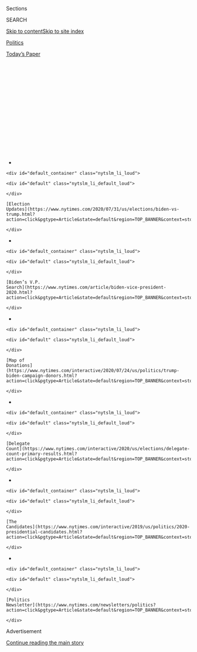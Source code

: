 <div id="app">

<div>

<div>

<div>

<div class="NYTAppHideMasthead css-1q2w90k e1suatyy0">

<div class="section css-ui9rw0 e1suatyy2">

<div class="css-eph4ug er09x8g0">

<div class="css-6n7j50">

</div>

<span class="css-1dv1kvn">Sections</span>

<div class="css-10488qs">

<span class="css-1dv1kvn">SEARCH</span>

</div>

[Skip to content](#site-content)[Skip to site
index](#site-index)

</div>

<div id="masthead-section-label" class="css-1wr3we4 eaxe0e00">

[Politics](https://www.nytimes.com/section/politics)

</div>

<div class="css-10698na e1huz5gh0">

</div>

</div>

<div id="masthead-bar-one" class="section hasLinks css-15hmgas e1csuq9d3">

<div class="css-uqyvli e1csuq9d0">

</div>

<div class="css-1uqjmks e1csuq9d1">

</div>

<div class="css-9e9ivx">

[](https://myaccount.nytimes.com/auth/login?response_type=cookie&client_id=vi)

</div>

<div class="css-1bvtpon e1csuq9d2">

[Today’s
Paper](https://www.nytimes.com/section/todayspaper)

</div>

</div>

</div>

</div>

<div data-aria-hidden="false">

<div id="site-content" data-role="main">

<div>

<div class="css-1aor85t" style="opacity:0.000000001;z-index:-1;visibility:hidden">

<div class="css-1hqnpie">

<div class="css-epjblv">

<span class="css-17xtcya">[Politics](/section/politics)</span><span class="css-x15j1o">|</span><span class="css-fwqvlz">Hunter
Biden Admits to ‘Poor Judgment’ but Denies ‘Ethical Lapse’ in Work
Overseas</span>

</div>

<div class="css-k008qs">

<div class="css-1iwv8en">

<span class="css-18z7m18"></span>

<div>

</div>

</div>

<span class="css-1n6z4y">https://nyti.ms/2oziCxm</span>

<div class="css-1705lsu">

<div class="css-4xjgmj">

<div class="css-4skfbu" data-role="toolbar" data-aria-label="Social Media Share buttons, Save button, and Comments Panel with current comment count" data-testid="share-tools">

  - 
  - 
  - 
  - 
    
    <div class="css-6n7j50">
    
    </div>

  - 
  - 

</div>

</div>

</div>

</div>

</div>

</div>

<div id="NYT_TOP_BANNER_REGION" class="css-13pd83m">

<div>

<div id="styln-elections-notifications-menu" class="section interactive-content interactive-size-medium css-1edisqu">

<div class="css-17ih8de interactive-body">

<div class="nytslm_innerContainer" data-aria-live="polite">

<div class="nytslm_title">

</div>

  - 
    
    <div id="default_container" class="nytslm_li_loud">
    
    <div id="default" class="nytslm_li_default_loud">
    
    </div>
    
    [Election
    Updates](https://www.nytimes.com/2020/07/31/us/elections/biden-vs-trump.html?action=click&pgtype=Article&state=default&region=TOP_BANNER&context=storylines_menu)
    
    </div>

  - 
    
    <div id="default_container" class="nytslm_li_loud">
    
    <div id="default" class="nytslm_li_default_loud">
    
    </div>
    
    [Biden’s V.P.
    Search](https://www.nytimes.com/article/biden-vice-president-2020.html?action=click&pgtype=Article&state=default&region=TOP_BANNER&context=storylines_menu)
    
    </div>

  - 
    
    <div id="default_container" class="nytslm_li_loud">
    
    <div id="default" class="nytslm_li_default_loud">
    
    </div>
    
    [Map of
    Donations](https://www.nytimes.com/interactive/2020/07/24/us/politics/trump-biden-campaign-donors.html?action=click&pgtype=Article&state=default&region=TOP_BANNER&context=storylines_menu)
    
    </div>

  - 
    
    <div id="default_container" class="nytslm_li_loud">
    
    <div id="default" class="nytslm_li_default_loud">
    
    </div>
    
    [Delegate
    Count](https://www.nytimes.com/interactive/2020/us/elections/delegate-count-primary-results.html?action=click&pgtype=Article&state=default&region=TOP_BANNER&context=storylines_menu)
    
    </div>

  - 
    
    <div id="default_container" class="nytslm_li_loud">
    
    <div id="default" class="nytslm_li_default_loud">
    
    </div>
    
    [The
    Candidates](https://www.nytimes.com/interactive/2019/us/politics/2020-presidential-candidates.html?action=click&pgtype=Article&state=default&region=TOP_BANNER&context=storylines_menu)
    
    </div>

  - 
    
    <div id="default_container" class="nytslm_li_loud">
    
    <div id="default" class="nytslm_li_default_loud">
    
    </div>
    
    [Politics
    Newsletter](https://www.nytimes.com/newsletters/politics?action=click&pgtype=Article&state=default&region=TOP_BANNER&context=storylines_menu)
    
    </div>

</div>

</div>

</div>

</div>

</div>

<div id="top-wrapper" class="css-1sy8kpn">

<div id="top-slug" class="css-l9onyx">

Advertisement

</div>

[Continue reading the main
story](#after-top)

<div class="ad top-wrapper" style="text-align:center;height:100%;display:block;min-height:250px">

<div id="top" class="place-ad" data-position="top" data-size-key="top">

</div>

</div>

<div id="after-top">

</div>

</div>

<div>

<div id="sponsor-wrapper" class="css-1hyfx7x">

<div id="sponsor-slug" class="css-19vbshk">

Supported by

</div>

[Continue reading the main
story](#after-sponsor)

<div id="sponsor" class="ad sponsor-wrapper" style="text-align:center;height:100%;display:block">

</div>

<div id="after-sponsor">

</div>

</div>

<div class="css-186x18t">

</div>

<div class="css-1vkm6nb ehdk2mb0">

# Hunter Biden Admits to ‘Poor Judgment’ but Denies ‘Ethical Lapse’ in Work Overseas

</div>

In an interview with ABC News, Joseph R. Biden Jr.’s son rejected as
“ridiculous” President Trump’s suggestions that he and his father had
engaged in wrongdoing.

<div class="css-79elbk" data-testid="photoviewer-wrapper">

<div class="css-z3e15g" data-testid="photoviewer-wrapper-hidden">

</div>

<div class="css-1a48zt4 ehw59r15" data-testid="photoviewer-children">

![<span class="css-16f3y1r e13ogyst0" data-aria-hidden="true">Hunter
Biden, son of former Vice President Joseph R. Biden Jr., in
2016.</span><span class="css-cnj6d5 e1z0qqy90" itemprop="copyrightHolder"><span class="css-1ly73wi e1tej78p0">Credit...</span><span><span>Kris
Connor/WireImage, via Getty
Images</span></span></span>](https://static01.nyt.com/images/2019/10/15/us/politics/15hunterbiden-abc/15hunterbiden-abc-articleLarge.jpg?quality=75&auto=webp&disable=upscale)

</div>

</div>

<div class="css-18e8msd">

<div class="css-pdw9fk epjyd6m0">

<div class="css-1txwxcy ey68jwv0" data-aria-hidden="true">

[![Katie
Glueck](https://static01.nyt.com/images/2020/01/29/reader-center/author-katie-glueck/author-katie-glueck-thumbLarge.png
"Katie Glueck")](https://www.nytimes.com/by/katie-glueck)[![Stephanie
Saul](https://static01.nyt.com/images/2020/02/06/reader-center/author-stephanie-saul/author-stephanie-saul-thumbLarge.png
"Stephanie Saul")](https://www.nytimes.com/by/stephanie-saul)

</div>

<div class="css-1baulvz">

By [<span class="css-1baulvz" itemprop="name">Katie
Glueck</span>](https://www.nytimes.com/by/katie-glueck) and
[<span class="css-1baulvz last-byline" itemprop="name">Stephanie
Saul</span>](https://www.nytimes.com/by/stephanie-saul)

</div>

</div>

  - 
    
    <div class="css-ld3wwf e16638kd2">
    
    Oct. 15,
    2019
    
    </div>

  - 
    
    <div class="css-4xjgmj">
    
    <div class="css-d8bdto" data-role="toolbar" data-aria-label="Social Media Share buttons, Save button, and Comments Panel with current comment count" data-testid="share-tools">
    
      - 
      - 
      - 
      - 
        
        <div class="css-6n7j50">
        
        </div>
    
      - 
      - 
    
    </div>
    
    </div>

</div>

</div>

<div class="section meteredContent css-1r7ky0e" name="articleBody" itemprop="articleBody">

<div class="css-1fanzo5 StoryBodyCompanionColumn">

<div class="css-53u6y8">

WESTERVILLE, Ohio — Hunter Biden, former Vice President Joseph R. Biden
Jr.’s son, said in an interview released on Tuesday that he probably
would not have been named to the board of a foreign company if his last
name weren’t Biden [and
acknowledged](https://abcnews.go.com/Politics/exclusive-hiding-plain-sight-hunter-biden-defends-foreign/story?id=66275416)
“poor judgment,” but he rejected suggestions by President Trump that he
and his father had engaged in wrongdoing.

“Did I make a mistake? Well maybe in the grand scheme of things, yeah,”
Mr. Biden said in an interview with ABC News. “But did I make a mistake
based upon some ethical lapse? Absolutely not.”

“I don’t think that there’s a lot of things that would have happened in
my life if my last name wasn’t Biden,” he said.

The interview comes two days after [Hunter Biden
pledged](https://www.nytimes.com/2019/10/13/us/politics/hunter-biden-china.html)that
he would not work for foreign-owned companies if his father became
president, and just hours before the CNN/New York Times Democratic
debate held here in central Ohio, an appearance that[is critical to his
father’s presidential
hopes](https://www.nytimes.com/2019/10/14/us/politics/joe-biden-democratic-debate.html).

</div>

</div>

<div class="css-1fanzo5 StoryBodyCompanionColumn">

<div class="css-53u6y8">

His sudden public comments signal the level of concern among Joseph
Biden’s allies that the overseas dealings of the younger Mr. Biden had
become a potentially damaging liability to his father’s campaign, and
are the latest in a flurry of actions pro-Biden forces have taken to
mitigate the issue this week ahead of the debate.

Mr. Trump has seized on Hunter Biden’s business dealings in Ukraine and
China to initiate a series of unfounded attacks against the former vice
president, a leading Democratic presidential candidate, over the past
month. Mr. Trump also asked the government of Ukraine to investigate the
Bidens, helping to trigger an impeachment inquiry that Mr. Trump now
faces in the House.

There is no evidence that the elder Mr. Biden, while serving as vice
president, improperly intervened to aid his son, but that has not
stopped Mr. Trump and other Republicans from raising questions about
possible conflicts of interest even as Mr. Biden has fiercely defended
his son’s integrity, and his own, over the last
week.

<div id="NYT_MAIN_CONTENT_1_REGION" class="css-9tf9ac">

<div>

<div id="styln-nfldraft-updates-block" class="section interactive-content interactive-size-medium css-1ftcdic">

<div class="css-17ih8de interactive-body">

<div id="styln-briefing-block" data-asset-id="">

<div class="briefing-block-header-section">

# [Latest Updates: 2020 Election](https://www.nytimes.com/2020/07/31/us/elections/biden-vs-trump.html?action=click&pgtype=Article&state=default&region=MAIN_CONTENT_1&context=storylines_live_updates)

<div class="briefing-block-ts">

Updated 2020-08-01T01:26:45.732Z

</div>

</div>

  - [Kamala Harris, a top vice-presidential contender, confronts double
    standards.](https://www.nytimes.com/2020/07/31/us/elections/biden-vs-trump.html?action=click&pgtype=Article&state=default&region=MAIN_CONTENT_1&context=storylines_live_updates#link-29fdff45)
  - [Karen Bass and Susan Rice are rising on Biden’s vice-presidential
    shortlist.](https://www.nytimes.com/2020/07/31/us/elections/biden-vs-trump.html?action=click&pgtype=Article&state=default&region=MAIN_CONTENT_1&context=storylines_live_updates#link-13ec3d9c)
  - [Trump says Russian bounties to kill U.S. troops ‘never took
    place.’](https://www.nytimes.com/2020/07/31/us/elections/biden-vs-trump.html?action=click&pgtype=Article&state=default&region=MAIN_CONTENT_1&context=storylines_live_updates#link-49e9a016)

<div class="briefing-block-footer">

<div class="briefing-block-footer-meta">

[See more
updates](https://www.nytimes.com/2020/07/31/us/elections/biden-vs-trump.html?action=click&pgtype=Article&state=default&region=MAIN_CONTENT_1&context=storylines_live_updates)

</div>

</div>

</div>

</div>

</div>

</div>

</div>

Hunter Biden, who recently said he would resign from the board of a
Chinese investment company, acknowledged his work abroad has become a
“distraction, because I have to sit here and answer these questions.
And so that’s why I have committed that I won’t serve on any boards or I
won’t work directly for any foreign entities when my dad becomes
president.”

Mr. Biden, 49, said he had exercised “poor judgment” by getting involved
in a situation that he compared to a “swamp.” But he blamed his father’s
opponents, including Mr. Trump, for spreading a “ridiculous conspiracy
idea” involving his work, and repeatedly insisted that he did not
discuss his business decisions with his father.

</div>

</div>

<div class="css-1fanzo5 StoryBodyCompanionColumn">

<div class="css-53u6y8">

“I gave a hook to some very unethical people to act in illegal ways to
try to do some harm to my father,” he said. “That’s where I made the
mistake. So I take full responsibility for that. Did I do anything
improper? No, not in any way. Not in any way whatsoever.”

Many Democratic strategists and officials have warned that the scrutiny
on the Biden family has become a significant distraction for the former
vice president, and poses perhaps the greatest threat yet to a candidacy
that until recent weeks was well ahead in the polls. That makes it [all
the more
urgent](https://www.nytimes.com/2019/10/14/us/politics/joe-biden-democratic-debate.html)
for Mr. Biden to land the kind of consistently fluent, forceful debate
performance that has so far eluded him at a moment when Senator
Elizabeth Warren has now surpassed him in some polls, Democratic
operatives and activists said.

“I’m never a distraction to my dad, but as it relates to actually going
and being onstage with him — this is not a family business,” Hunter
Biden said Tuesday in the ABC interview, which aired on “Good Morning
America’’ and was also
[excerpted](https://abcnews.go.com/Politics/exclusive-hiding-plain-sight-hunter-biden-defends-foreign/story?id=66275416)**[](https://abcnews.go.com/Politics/exclusive-hiding-plain-sight-hunter-biden-defends-foreign/story?id=66275416)**[online](https://abcnews.go.com/Politics/exclusive-hiding-plain-sight-hunter-biden-defends-foreign/story?id=66275416)
by the network. “Everybody kind of thinks that somehow, whether it’s a
compliment that we’re like the Kennedys or whether it’s a, you know,
backhanded compliment like you’re the Trumps, my dad has a, a job, but
that does not mean that I have had any plans to go do rallies and, you
know and, you know, talk about Donald Trump’s kids and I never will, you
know, that’s not what Bidens do.”

At a news conference on Sunday, however, his father did appear to take
some oblique swipes at the ethical practices of members of the Trump
family, some of whom who have conducted their own overseas business
dealings. And Hunter Biden seemed to be dismissive of Donald Trump Jr.,
who along with his father and brother have been highly critical of the
Bidens.

“Donald Prince Humperdinck, um, Trump, Jr., is not somebody I really
care about,” he said, an apparent reference to a character in the movie
“The Princess Bride.”

In the interview, Hunter Biden signaled that by backing away from
foreign dealings, he hoped to eliminate the controversy as a campaign
issue for his father.

“I’m taking it off the table,” he said. “I’m making that commitment.
Let’s see if anybody else makes that commitment. But that’s the
commitment that I’m making.”

</div>

</div>

<div class="css-1fanzo5 StoryBodyCompanionColumn">

<div class="css-53u6y8">

A lawyer for Hunter Biden [said Sunday in a
statement](https://www.nytimes.com/2019/10/13/us/politics/hunter-biden-china.html)
that he planned to leave the board of the Chinese private equity company
by the end of October, and that if the elder Mr. Biden were elected
president, Hunter Biden would “agree not to serve on boards of, or work
on behalf of, foreign-owned companies.” Hunter Biden had previously
served on the board of a Ukrainian gas company, Burisma Holdings,
including during a time when his father was running American policy in
that country, but he stepped down in April, the same month that the
elder Mr. Biden announced his candidacy for the Democratic nomination.

While the elder Mr. Biden said he learned of the Sunday statement from
his son’s lawyers, his campaign is taking steps to address the potential
damage from Mr. Trump’s unfounded claims of corruption by the Bidens. On
Monday morning, Mr. Biden’s campaign released a plan centered on
promoting ethics in government. His campaign and his allies have said
that Mr. Biden would both push back forcefully against Mr. Trump and
continue to discuss policy matters, like health care, on the debate
stage and on the campaign trail.

The Biden family has faced significant tragedy over the decades: Mr.
Biden’s first wife and a baby daughter were killed in a car crash in
1972 that injured Hunter Biden and his brother, Beau. In 2015, Beau
Biden died from brain cancer, influencing his father’s decision not to
seek the presidency that year. Hunter Biden has also struggled with
addiction.

Asked if he was concerned that the “noise” associated with Mr. Trump’s
attacks could affect his sobriety, he replied, “of course.”

“Look, you don’t want to live in the worry of it,’’ he added. “Because
then you’re feeding the beast. I have no answer other than this: You’ve
got to live in the connections that you have to healthy things. And I
have so many of them. And I’ve got to live there instead of living in
fear like, ‘Oh my God, the stress is going to make me drink, or the
stress is going to make me use.’”

He also grew emotional when discussing the presidency.

“I take no pleasure in this, watching, watching, this, this death spiral
of this, this administration, this president, and the people that
surround him,” he said. “I hope that, that the history isn’t fully
written yet.”

*Katie Glueck reported from Westerville, Ohio, and Stephanie Saul from
New
York.*

</div>

</div>

<div>

</div>

</div>

<div>

</div>

<div>

</div>

<div id="NYT_BELOW_MAIN_CONTENT_REGION">

<div>

<div id="STLYN_guide_v1_STYLN_guide_a" class="section css-l08pwh interactive-content interactive-size-medium">

<div class="css-17ih8de interactive-body">

<div class="g-story g-freebird g-max-limit" data-preview-slug="styln-scroll-guide">

</div>

<div id="g-electionguide-id" class="g-electionguide">

<div class="g-electionguide-container">

<div class="g-electionguide-wrapper">

<div class="g-electionguide-logo">

</div>

# Our 2020 Election Guide

Updated July 31, 2020

  - 
    
    -----
    
    ## The Latest
    
      - President Trump’s assault on the Postal Service is intersecting
        with his attacks on mail-in voting. [Voting rights groups say it
        is a recipe for
        disaster.](https://www.nytimes.com/2020/07/31/us/politics/trump-usps-mail-delays.html?action=click&pgtype=Article&state=default&region=BELOW_MAIN_CONTENT&context=storylines_guide)

  - 
    
    -----
    
    ## Biden’s V.P. Search
    
      - [Here are 13
        women](https://www.nytimes.com/article/biden-vice-president-2020.html?action=click&pgtype=Article&state=default&region=BELOW_MAIN_CONTENT&context=storylines_guide)
        who have been under consideration to be Joe Biden’s running
        mate, and why each might be chosen — and might not be.

  - 
    
    -----
    
    ## Keep Up With Our Coverage
    
      - Get an
        [email](https://www.nytimes.com/newsletters/politics?action=click&pgtype=Article&state=default&region=BELOW_MAIN_CONTENT&context=storylines_guide)
        recapping the day’s news
    
    <!-- end list -->
    
      - Download our mobile app on
        [iOS](https://apps.apple.com/us/app/nytimes/id284862083?ls=1&mat_click_id=5c79ae7455014fd1bd66b5610c05b8f2-20191112-16948&referrer=mat_click_id%3D5c79ae7455014fd1bd66b5610c05b8f2-20191112-16948%26link_click_id%3D722930677036718082)
        and
        [Android](http://a.localytics.com/android?id=com.nytimes.android&referrer=utm_source%3Dother_nyt_mobile_web%26utm_medium%3DWeb%2520page%26utm_term%3DGeneral%2520Mobile%2520Page%26utm_campaign%3DNYT%2520Mobile%2520General%2520Page)
        and turn on Breaking News and Politics alerts

</div>

</div>

</div>

</div>

</div>

</div>

</div>

<div>

</div>

<div>

<div id="bottom-wrapper" class="css-1ede5it">

<div id="bottom-slug" class="css-l9onyx">

Advertisement

</div>

[Continue reading the main
story](#after-bottom)

<div id="bottom" class="ad bottom-wrapper" style="text-align:center;height:100%;display:block;min-height:90px">

</div>

<div id="after-bottom">

</div>

</div>

</div>

</div>

</div>

## Site Index

<div>

</div>

## Site Information Navigation

  - [© <span>2020</span> <span>The New York Times
    Company</span>](https://help.nytimes.com/hc/en-us/articles/115014792127-Copyright-notice)

<!-- end list -->

  - [NYTCo](https://www.nytco.com/)
  - [Contact
    Us](https://help.nytimes.com/hc/en-us/articles/115015385887-Contact-Us)
  - [Work with us](https://www.nytco.com/careers/)
  - [Advertise](https://nytmediakit.com/)
  - [T Brand Studio](http://www.tbrandstudio.com/)
  - [Your Ad
    Choices](https://www.nytimes.com/privacy/cookie-policy#how-do-i-manage-trackers)
  - [Privacy](https://www.nytimes.com/privacy)
  - [Terms of
    Service](https://help.nytimes.com/hc/en-us/articles/115014893428-Terms-of-service)
  - [Terms of
    Sale](https://help.nytimes.com/hc/en-us/articles/115014893968-Terms-of-sale)
  - [Site
    Map](https://spiderbites.nytimes.com)
  - [Help](https://help.nytimes.com/hc/en-us)
  - [Subscriptions](https://www.nytimes.com/subscription?campaignId=37WXW)

</div>

</div>

</div>

</div>
